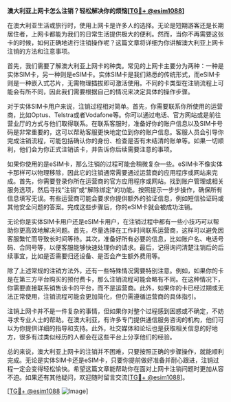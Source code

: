 **澳大利亚上网卡怎么注销？轻松解决你的烦恼[[TG💪+ @esim1088](https://t.me/s/esim1088)]**

在澳大利亚生活或旅行时，使用上网卡是许多人的选择。无论是短期游客还是长期居住者，上网卡都能为我们的日常生活提供极大的便利。然而，当你不再需要这张卡的时候，如何正确地进行注销操作呢？这篇文章将详细为你讲解澳大利亚上网卡注销的方法和注意事项。

首先，我们需要了解澳大利亚上网卡的种类。常见的上网卡主要分为两种：一种是实体SIM卡，另一种则是eSIM卡。实体SIM卡是我们熟悉的传统形式，而eSIM卡则是一种嵌入式芯片，无需物理插拔即可激活使用。不同的卡类型在注销流程上可能会有所不同，因此我们需要根据自己的情况来决定具体的操作步骤。

对于实体SIM卡用户来说，注销过程相对简单。首先，你需要联系你所使用的运营商，比如Optus、Telstra或者Vodafone等。你可以通过电话、官方网站或是前往营业厅的方式与他们取得联系。在联系客服时，准备好你的账户信息以及SIM卡号码是非常重要的，这可以帮助客服更快地定位到你的账户信息。客服人员会引导你完成注销流程，可能包括确认你的身份、检查是否有未结清的账单等。如果一切顺利，他们会为你正式注销该卡，并告诉你后续需要注意的事项。

如果你使用的是eSIM卡，那么注销的过程可能会稍微复杂一些。eSIM卡不像实体卡那样可以物理移除，因此它的注销通常需要通过运营商的应用程序或网站来完成。首先，你需要登录你所在运营商的官方应用程序或网站。找到账户管理或相关服务选项，然后寻找“注销”或“解除绑定”的功能。按照提示一步步操作，确保所有信息填写无误。有些运营商可能会要求你提供额外的验证信息，例如短信验证码或其他安全问题的答案。完成这些步骤后，你的eSIM卡就会被成功注销。

无论你是实体SIM卡用户还是eSIM卡用户，在注销过程中都有一些小技巧可以帮助你更高效地解决问题。首先，尽量选择在工作时间联系运营商，这样可以避免因客服繁忙而导致长时间等待。其次，准备好所有必要的信息，比如账户名、电话号码、合同号等，以便客服能够快速处理你的请求。最后，记得询问清楚注销后的后续事宜，比如是否需要归还设备、是否会产生额外费用等。

除了上述常规的注销方法外，还有一些特殊情况需要特别注意。例如，如果你的卡是在第三方平台购买的预付费卡，那么注销流程可能会略有不同。在这种情况下，你需要直接联系销售该卡的平台，而不是运营商。此外，如果你的卡已经过期或无法正常使用，注销流程可能会更加简化，但仍需遵循运营商的具体指引。

注销上网卡并不是一件复杂的事情，但如果你对整个过程感到困惑或不确定，不妨寻求专业人士的帮助。在澳大利亚，有许多专门提供通信服务咨询的机构，他们可以为你提供详细的指导和支持。此外，社交媒体和论坛也是获取相关信息的好地方，很多有过类似经历的人都会在这些平台上分享他们的经验。

总的来说，澳大利亚上网卡的注销并不困难，只要按照正确的步骤操作，就能顺利完成。无论是实体SIM卡还是eSIM卡，只要你提前做好准备并耐心跟进，注销过程一定会变得轻松愉快。希望这篇文章能帮助你在面对上网卡注销问题时更加从容不迫。如果还有其他疑问，欢迎随时留言交流[[TG💪+ @esim1088](https://t.me/s/esim1088)]。

[[TG💪+ @esim1088](https://t.me/s/esim1088) ![Image](https://i.postimg.cc/4NQfJmqS/Snipaste-2025-05-13-00-14-12.png)]